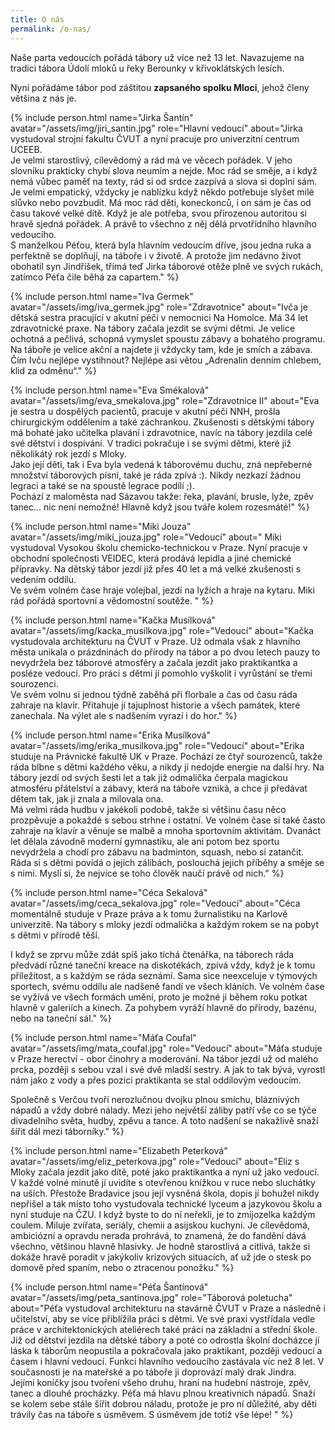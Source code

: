 ```yaml
---
title: O nás
permalink: /o-nas/
---
```


Naše parta vedoucích pořádá tábory už více než 13 let. Navazujeme na tradici
tábora Údolí mloků u řeky Berounky v křivoklátských lesích.

Nyní pořádáme tábor pod záštitou **zapsaného spolku Mloci**, jehož členy většina z nás je.

{% include person.html
  name="Jirka Šantín"
  avatar="/assets/img/jiri_santin.jpg"
  role="Hlavní vedoucí"
  about="Jirka vystudoval strojní fakultu ČVUT a nyní pracuje pro univerzitní centrum UCEEB.
  <br>
Je velmi starostlivý, cílevědomý a rád má ve věcech pořádek. V jeho slovníku prakticky chybí slova neumím a nejde. Moc rád se směje, a i když nemá vůbec paměť na texty, rád si od srdce zazpívá a slova si doplní sám. Je velmi empatický, vždycky je nablízku když někdo potřebuje slyšet milé slůvko nebo povzbudit. Má moc rád děti, koneckonců, i on sám je čas od času takové velké dítě. Když je ale potřeba, svou přirozenou autoritou si hravě sjedná pořádek. A právě to všechno z něj dělá prvotřídního hlavního vedoucího.
<br>
S manželkou Péťou, která byla hlavním vedoucím dříve, jsou jedna ruka a perfektně se doplňují, na táboře i v životě.
A protože jim nedávno život obohatil syn Jindříšek, třímá teď Jirka táborové otěže plně ve svých rukách, zatímco Péťa čile běhá za capartem." %}

{% include person.html
  name="Iva Germek"
  avatar="/assets/img/iva_germek.jpg"
  role="Zdravotnice"
  about="Ivča je dětská sestra pracující v akutní péči v nemocnici Na Homolce.
    Má 34 let zdravotnické praxe. Na tábory začala jezdit se svými dětmi. Je
    velice ochotná a pečlivá, schopná vymyslet spoustu zábavy a bohatého
    programu. Na táboře je velice akční a najdete ji vždycky tam, kde je smích
    a zábava.<br>
    Čím Ivču nejlépe vystihnout? Nejlépe asi větou „Adrenalin denním chlebem,
    klid za odměnu“."
%}


{% include person.html
  name="Eva Smékalová"
  avatar="/assets/img/eva_smekalova.jpg"
  role="Zdravotnice II"
  about="Eva je sestra u dospělých pacientů, pracuje v akutní péči NNH,
    prošla chirurgickým oddělením a také záchrankou. Zkušenosti s dětskými
    tábory má bohaté jako učitelka plavání i zdravotnice, navíc na tábory
    jezdila celé své dětství i dospívání. V tradici pokračuje i se svými
    dětmi, které již několikátý rok jezdí s Mloky. <br>
    Jako její děti, tak i Eva byla vedená k táborovému duchu, zná nepřeberné
    množství táborových písní, také je ráda zpívá :). Nikdy nezkazí žádnou
    legraci a také se na spoustě legrace podílí ;). <br>
    Pochází z maloměsta nad Sázavou takže: řeka, plavání, brusle, lyže,
    zpěv tanec... nic není nemožné! Hlavně když jsou tváře kolem rozesmáté!"
%}


{% include person.html
  name="Miki Jouza"
  avatar="/assets/img/miki_jouza.jpg"
  role="Vedoucí"
  about=" Miki vystudoval Vysokou školu chemicko-technickou v Praze. Nyní pracuje v obchodní společnosti VEIDEC, která prodává lepidla a jiné chemické přípravky.  Na dětský tábor jezdí již přes 40 let a má velké zkušenosti s vedením oddílu.
<br>Ve svém volném čase hraje volejbal, jezdí na lyžích a hraje na kytaru. Miki rád pořádá sportovní a vědomostní soutěže. " %}

{% include person.html
  name="Kačka Musílková"
  avatar="/assets/img/kacka_musilkova.jpg"
  role="Vedoucí"
  about="Kačka vystudovala architekturu na ČVUT v Praze. Už odmala však z
  hlavního města unikala o prázdninách do přírody na tábor a po dvou letech
  pauzy to nevydržela bez táborové atmosféry a začala jezdit jako
  praktikantka a posléze vedoucí. Pro práci s dětmi jí pomohlo vyškolit i
  vyrůstání se třemi sourozenci.
<br>
  Ve svém volnu si jednou týdně zaběhá při florbale a čas od času ráda
  zahraje na klavír. Přitahuje jí tajuplnost historie a všech památek,
  které zanechala. Na výlet ale s nadšením vyrazí i do hor." %}

{% include person.html
  name="Erika Musílková"
  avatar="/assets/img/erika_musilkova.jpg"
  role="Vedoucí"
  about="Erika studuje na Právnické fakultě UK v Praze. Pochází ze čtyř sourozenců, takže ráda blbne s dětmi každého věku, a nikdy jí nedojde energie na další hry.
Na tábory jezdí od svých šesti let a tak již odmalička čerpala magickou atmosféru přátelství a zábavy, která na táboře vzniká, a chce ji předávat dětem tak, jak ji znala a milovala ona. <br>
Má velmi ráda hudbu v jakékoli podobě, takže si většinu času něco prozpěvuje a pokaždé s sebou strhne i ostatní. Ve volném čase si také často zahraje na klavír a věnuje se malbě a mnoha sportovním aktivitám. Dvanáct let dělala závodně moderní gymnastiku, ale ani potom bez sportu nevydržela a chodí pro zábavu na badminton, squash, nebo si zatančit.<br>
Ráda si s dětmi povídá o jejich zálibách, poslouchá jejich příběhy a směje se s nimi. Myslí si, že nejvíce se toho člověk naučí právě od nich." %}


{% include person.html
  name="Céca Sekalová"
  avatar="/assets/img/ceca_sekalova.jpg"
  role="Vedoucí"
  about="Céca momentálně studuje v Praze práva a k tomu žurnalistiku na Karlově univerzitě. Na tábory s mloky jezdí odmalička a každým rokem se na pobyt s dětmi v přírodě těší.

  I když se zprvu může zdát spíš jako tichá čtenářka, na táborech ráda předvádí různé taneční kreace na diskotékách,  zpívá vždy, když je k tomu příležitost, a s každým se ráda seznámí. Sama sice neexceluje v týmových sportech, svému oddílu ale nadšeně fandí ve všech kláních. Ve volném čase se vyžívá ve všech formách umění, proto je možné ji během roku potkat hlavně v galeriích a kinech. Za pohybem vyráží hlavně do přírody, bazénu, nebo na taneční sál." %}


{% include person.html
  name="Máťa Coufal"
  avatar="/assets/img/mata_coufal.jpg"
  role="Vedoucí"
  about="Máťa studuje v Praze herectví - obor činohry a moderování. Na tábor 
  jezdí už od malého prcka, později s sebou vzal i své dvě mladší sestry. 
  A jak to tak bývá, vyrostl nám jako z vody a přes pozici praktikanta se
  stal oddílovým vedoucím.

  Společně s Verčou tvoří nerozlučnou dvojku plnou smíchu, bláznivých
  nápadů a vždy dobré nálady. Mezi jeho největší záliby patří vše co se týče
  divadelního světa, hudby, zpěvu a tance. A toto nadšení se nakažlivě snaží
  šířit dál mezi táborníky." 
  %}


{% include person.html
  name="Elizabeth Peterková"
  avatar="/assets/img/eliz_peterkova.jpg"
  role="Vedoucí"
  about="Eliz s Mloky začala jezdit jako dítě, poté jako praktikantka a nyní
  už jako vedoucí. V každé volné minutě jí uvidíte s otevřenou knížkou v ruce
  nebo sluchátky na uších. Přestože Bradavice jsou její vysněná škola, dopis
  jí bohužel nikdy nepřišel a tak místo toho vystudovala technické lyceum a
  jazykovou školu a nyní studuje na ČZU. I když byste to do ní neřekli, je to
  zmijozelka každým coulem. Miluje zvířata, seriály, chemii a asijskou kuchyni.
  Je cílevědomá, ambiciózní a opravdu nerada prohrává, to znamená, že do
  fandění dává všechno, většinou hlavně hlasivky. Je hodně starostlivá a
  citlivá, takže si dokáže hravě poradit v jakýkoliv krizových situacích, ať
  už jde o stesk po domově před spaním, nebo o ztracenou ponožku." 
%}



{% include person.html
  name="Péťa Šantínová"
  avatar="/assets/img/peta_santinova.jpg"
  role="Táborová poletucha"
  about="Péťa vystudoval architekturu na stavárně ČVUT v Praze a následně i učitelství, aby se více přiblížila práci s dětmi. Ve své praxi vystřídala vedle práce v architektonických ateliérech také práci na základní a střední škole.
<br>
Již od dětství jezdila na dětské tábory a poté co odrostla školní docházce jí láska k táborům neopustila a pokračovala jako praktikant, později vedoucí a časem i hlavní vedoucí. Funkci hlavního vedoucího zastávala víc než 8 let. V současnosti je na mateřské a po táboře ji doprovází malý drak Jindra.
<br>
Jejími koníčky jsou tvoření všeho druhu, hraní na hudební nástroje, zpěv, tanec a dlouhé procházky. Péťa má hlavu plnou kreativních nápadů. Snaží se kolem sebe stále šířit dobrou náladu, protože je pro ní důležité, aby děti trávily čas na táboře s úsměvem. S úsměvem jde totiž vše lépe! " %}
